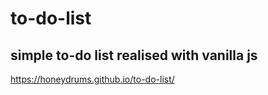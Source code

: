 # to-do-list

simple to-do list realised with vanilla js
---
https://honeydrums.github.io/to-do-list/
